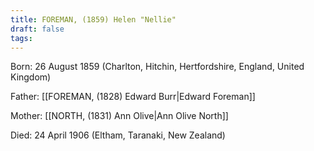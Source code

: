 ```yaml
---
title: FOREMAN, (1859) Helen "Nellie"
draft: false
tags:
---
```

Born: 26 August 1859 (Charlton, Hitchin, Hertfordshire, England, United Kingdom)

Father: [[FOREMAN, (1828) Edward Burr|Edward Foreman]]

Mother: [[NORTH, (1831) Ann Olive|Ann Olive North]]

Died: 24 April 1906 (Eltham, Taranaki, New Zealand)